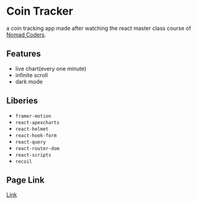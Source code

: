# Coin Tracker

a coin tracking app made after watching the react master class course of [Nomad Coders](https://nomadcoders.co/).

## Features

- live chart(every one minute)
- infinite scroll
- dark mode

## Liberies

- `framer-motion`
- `react-apexcharts`
- `react-helmet`
- `react-hook-form`
- `react-query`
- `react-router-dom`
- `react-scripts`
- `recoil`

## Page Link

[Link](https://the-new-kim.github.io/to-do-list/)
